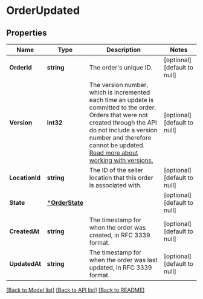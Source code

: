 # OrderUpdated

## Properties
Name | Type | Description | Notes
------------ | ------------- | ------------- | -------------
**OrderId** | **string** | The order&#x27;s unique ID. | [optional] [default to null]
**Version** | **int32** | The version number, which is incremented each time an update is committed to the order. Orders that were not created through the API do not include a version number and therefore cannot be updated.  [Read more about working with versions.](https://developer.squareup.com/docs/orders-api/manage-orders/update-orders) | [optional] [default to null]
**LocationId** | **string** | The ID of the seller location that this order is associated with. | [optional] [default to null]
**State** | [***OrderState**](OrderState.md) |  | [optional] [default to null]
**CreatedAt** | **string** | The timestamp for when the order was created, in RFC 3339 format. | [optional] [default to null]
**UpdatedAt** | **string** | The timestamp for when the order was last updated, in RFC 3339 format. | [optional] [default to null]

[[Back to Model list]](../README.md#documentation-for-models) [[Back to API list]](../README.md#documentation-for-api-endpoints) [[Back to README]](../README.md)

